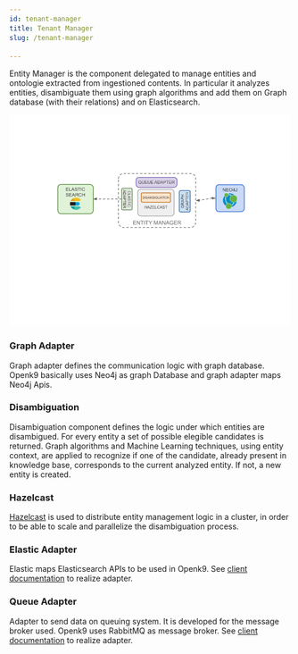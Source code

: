 ```yaml
---
id: tenant-manager
title: Tenant Manager
slug: /tenant-manager

---
```


Entity Manager is the component delegated to manage entities and ontologie extracted from ingestioned contents. In particular it
analyzes entities, disambiguate them using graph algorithms and add them on Graph database (with their relations) and on Elasticsearch.

![img](../../static/img/entity-manager.png)

### Graph Adapter

Graph adapter defines the communication logic with graph database. Openk9 basically uses Neo4j as graph Database and graph
adapter maps Neo4j Apis.

### Disambiguation

Disambiguation component defines the logic under which entities are disambigued. For every entity a set of possible elegible
candidates is returned. Graph algorithms and Machine Learning techniques, using entity context, are applied to recognize
if one of the candidate, already present in knowledge base, corresponds to the current analyzed entity. If not, a new entity
is created.

### Hazelcast

[Hazelcast](https://hazelcast.com/) is used to distribute entity management logic in a cluster,
in order to be able to scale and parallelize the disambiguation process.

### Elastic Adapter

Elastic maps Elasticsearch APIs to be used in Openk9. See
[client documentation](https://www.elastic.co/guide/en/elasticsearch/client/index.html) to realize adapter.

### Queue Adapter

Adapter to send data on queuing system. It is developed for the message broker used. Openk9 uses RabbitMQ
as message broker. See [client documentation](https://www.rabbitmq.com/clients.html) to realize adapter.
